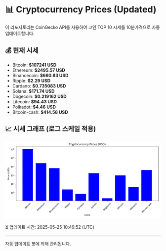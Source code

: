 
# 📊 Cryptocurrency Prices (Updated)

이 리포지토리는 CoinGecko API를 사용하여 코인 TOP 10 시세를 10분가격으로 자동 업데이트합니다.

## 💰 현재 시세
- Bitcoin: **$107241 USD**
- Ethereum: **$2495.57 USD**
- Binancecoin: **$660.83 USD**
- Ripple: **$2.29 USD**
- Cardano: **$0.735083 USD**
- Solana: **$171.74 USD**
- Dogecoin: **$0.219162 USD**
- Litecoin: **$94.43 USD**
- Polkadot: **$4.46 USD**
- Bitcoin-cash: **$414.58 USD**

## 📈 시세 그래프 (로그 스케일 적용)
![Crypto Prices](crypto_prices.png)

⏳ 업데이트 시간: 2025-05-25 10:49:52 (UTC)

---
자동 업데이트 봇에 의해 관리됩니다.
